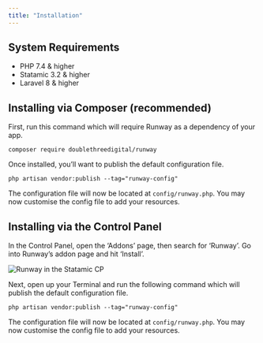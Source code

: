 ```yaml
---
title: "Installation"
---
```


## System Requirements

- PHP 7.4 & higher
- Statamic 3.2 & higher
- Laravel 8 & higher

## Installing via Composer (recommended)

First, run this command which will require Runway as a dependency of your app.

```
composer require doublethreedigital/runway
```

Once installed, you’ll want to publish the default configuration file.

```
php artisan vendor:publish --tag="runway-config"
```

The configuration file will now be located at `config/runway.php`. You may now customise the config file to add your resources.

## Installing via the Control Panel

In the Control Panel, open the ‘Addons’ page, then search for ‘Runway’. Go into Runway’s addon page and hit ‘Install’.

![Runway in the Statamic CP](/img/runway/statamic-cp-addons-runway.png)

Next, open up your Terminal and run the following command which will publish the default configuration file.

```
php artisan vendor:publish --tag="runway-config"
```

The configuration file will now be located at `config/runway.php`. You may now customise the config file to add your resources.
